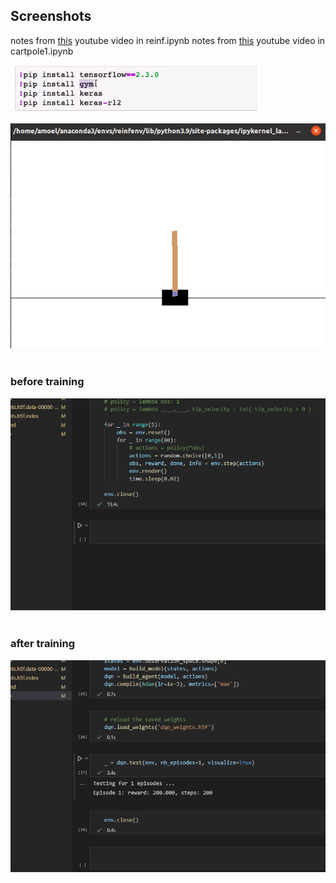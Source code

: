 ## Screenshots<br>

notes from [this](https://www.youtube.com/watch?v=cO5g5qLrLSo&t=158s) youtube video in reinf.ipynb
notes from [this](https://www.youtube.com/watch?v=JNKvJEzuNsc) youtube video in cartpole1.ipynb

![1](screenshots/1.png)<br><br>
![2](screenshots/2.png)<br><br>
### before training
![3](screenshots/beforetrain.gif)<br><br>
### after training
![4](screenshots/aftertrain.gif)<br><br>
